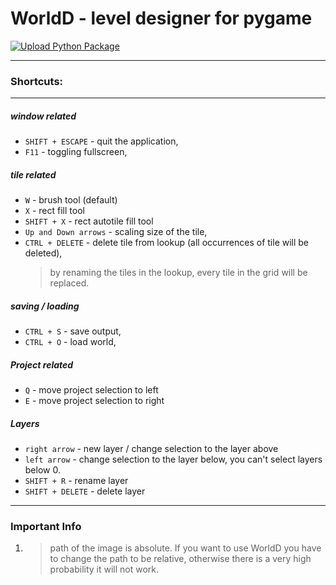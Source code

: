# WorldD - level designer for pygame
[![Upload Python Package](https://github.com/NOTMEE12/WorldD/actions/workflows/python-publish.yml/badge.svg)](https://github.com/NOTMEE12/WorldD/actions/workflows/python-publish.yml)

---
### Shortcuts:

------------------------
##### window related
- `SHIFT + ESCAPE` - quit the application,
- `F11` - toggling fullscreen,
##### tile related
- `W` - brush tool (default)
- `X` - rect fill tool
- `SHIFT + X` - rect autotile fill tool
- `Up and Down arrows` - scaling size of the tile,
- `CTRL + DELETE` - delete tile from lookup (all occurrences of tile will be deleted),
  > by renaming the tiles in the lookup, every tile in the grid will be replaced.
##### saving / loading
- `CTRL + S` - save output,
- `CTRL + O` - load world,
##### Project related
- `Q` - move project selection to left
- `E` - move project selection to right
##### Layers
- `right arrow` - new layer / change selection to the layer above
- `left arrow` - change selection to the layer below, you can't select layers below 0.
- `SHIFT + R` - rename layer
- `SHIFT + DELETE` - delete layer

---
### Important Info

1. > path of the image is absolute. If you want to use WorldD you have to change the path to be relative, 
   > otherwise there is a very high probability it will not work.